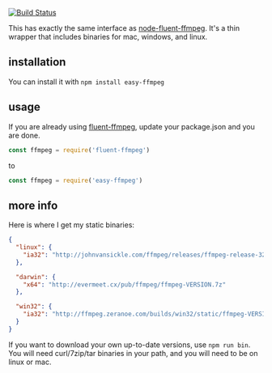 [![Build Status](https://travis-ci.org/konsumer/easy-ffmpeg.svg?branch=master)](https://travis-ci.org/konsumer/easy-ffmpeg)

This has exactly the same interface as [node-fluent-ffmpeg](https://github.com/fluent-ffmpeg/node-fluent-ffmpeg). It's a thin wrapper that includes binaries for mac, windows, and linux.

## installation

You can install it with `npm install easy-ffmpeg`

## usage

If you are already using [fluent-ffmpeg](https://github.com/fluent-ffmpeg/node-fluent-ffmpeg), update your package.json and you are done.

```js
const ffmpeg = require('fluent-ffmpeg')
```

to

```js
const ffmpeg = require('easy-ffmpeg')
```

## more info

Here is where I get my static binaries:

```json
{
  "linux": {
    "ia32": "http://johnvansickle.com/ffmpeg/releases/ffmpeg-release-32bit-static.tar.xz"
  },

  "darwin": {
    "x64": "http://evermeet.cx/pub/ffmpeg/ffmpeg-VERSION.7z"
  },

  "win32": {
    "ia32": "http://ffmpeg.zeranoe.com/builds/win32/static/ffmpeg-VERSION-win32-static.7z"
  }
}
```

If you want to download your own up-to-date versions, use `npm run bin`. You will need curl/7zip/tar binaries in your path, and you will need to be on linux or mac.

